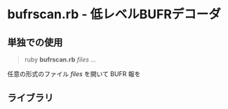 # bufrscan.rb - 低レベルBUFRデコーダ
## 単独での使用

> ruby **bufrscan.rb** _files ..._

任意の形式のファイル _files_ を開いて BUFR 報を



## ライブラリ

